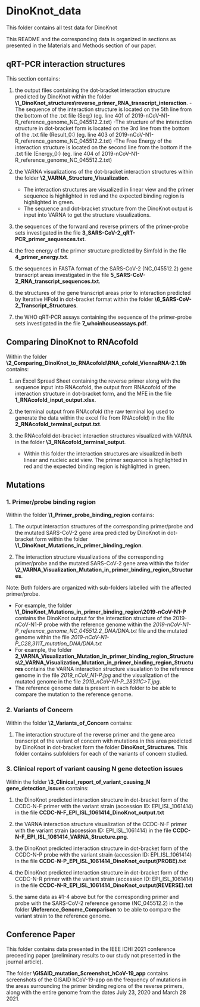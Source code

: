 # DinoKnot_data
This folder contains all test data for DinoKnot


This README and the corresponding data is organized in sections as presented in the Materials and Methods section of our paper.


## qRT-PCR interaction structures

This section contains:

1. the output files containing the dot-bracket interaction structure predicted by DinoKnot within the folder **\1_DinoKnot_structures\reverse_primer_RNA_transcript_interaction**.
    -The sequence of the interaction structure is located on the 5th line from the bottom of the .txt file (Seq:) (eg. line 401 of 2019-nCoV-N1-R_reference_genome_NC_045512.2.txt) 
    -The structure of the interaction structure in dot-bracket form is located on the 3rd line from the bottom of the .txt file (Result_0:) (eg. line 403 of 2019-nCoV-N1-R_reference_genome_NC_045512.2.txt)
    -The Free Energy of the interaction structure is located on the second line from the bottom if the .txt file (Energy_0:) (eg. line 404 of 2019-nCoV-N1-R_reference_genome_NC_045512.2.txt)

2. the VARNA visualizations of the dot-bracket interaction structures within the folder **\2_VARNA_Structure_Visualization**.
    - The interaction structures are visualized in linear view and the primer sequence is highlighted in red and the expected binding region is highlighted in green.  
    - The sequence and dot-bracket structure from the DinoKnot output is input into VARNA to get the structure visualizations. 

3. the sequences of the forward and reverse primers of the primer-probe sets investigated in the file **3_SARS-CoV-2_qRT-PCR_primer_sequences.txt**.

4. the free energy of the primer structure predicted by Simfold in the file **4_primer_energy.txt**.

5. the sequences in FASTA format of the SARS-CoV-2 (NC_045512.2) gene transcript areas investigated in the file **5_SARS-CoV-2_RNA_transcript_sequences.txt**.

6. the structures of the gene transcript areas prior to interaction predicted by Iterative HFold in dot-bracket format within the folder **\6_SARS-CoV-2_Transcript_Structures**.

7. the WHO qRT-PCR assays containing the sequence of the primer-probe sets investigated in the file **7_whoinhouseassays.pdf**.

## Comparing DinoKnot to RNAcofold

Within the folder **\2_Comparing_DinoKnot_to_RNAcofold\RNA_cofold_ViennaRNA-2.1.9h** contains:

1. an Excel Spread Sheet containing the reverse primer along with the sequence input into RNAcofold, the output from RNAcofold of the interaction structure in dot-bracket form, and the MFE in the file **1_RNAcofold_input_output.xlsx**. 

2. the terminal output from RNAcofold (the raw terminal log used to generate the data within the excel file from RNAcofold) in the file **2_RNAcofold_terminal_output.txt**.

3. the RNAcofold dot-bracket interaction structures visualized with VARNA in the folder **\3_RNAcofold_terminal_output**.
    - Within this folder the interaction structures are visualized in both linear and nucleic acid view. The primer sequence is highlighted in red and the expected binding region is highlighted in green.  

## Mutations

### 1. Primer/probe binding region

Within the folder **\1_Primer_probe_binding_region** contains: 

1. The output interaction structures of the corresponding primer/probe and the mutated SARS-CoV-2 gene area predicted by DinoKnot in dot-bracket form within the folder **\1_DinoKnot_Mutations_in_primer_binding_region**. 

2. The interaction structure visualizations of the corresponding primer/probe and the mutated SARS-CoV-2 gene area within the folder  **\2_VARNA_Visualization_Mutation_in_primer_binding_region_Structures**. 


Note: Both folders are organized with sub-folders labelled with the affected primer/probe. 
- For example, the folder **\1_DinoKnot_Mutations_in_primer_binding_region\2019-nCoV-N1-P** contains the DinoKnot output for the interaction structure of the 2019-nCoV-N1-P probe with the reference genome within the *2019-nCoV-N1-P_reference_genome_NC_045512.2_DNA/DNA.txt* file and the mutated genome within the file *2019-nCoV-N1-P_C28,311T_mutation_DNA/DNA.txt*
- For example, the folder **2_VARNA_Visualization_Mutation_in_primer_binding_region_Structures\2_VARNA_Visualization_Mutation_in_primer_binding_region_Structures** contains the VARNA interaction structure visualation to the reference genome in the file *2019_nCoV_N1-P.jpg* and the visualization of the mutated genome in the file *2019_nCoV-N1-P_28311C>T.jpg*. 
- The reference genome data is present in each folder to be able to compare the mutation to the reference genome. 


### 2. Variants of Concern

Within the folder **\2_Variants_of_Concern** contains: 

1. The interaction structure of the reverse primer and the gene area transcript of the variant of concern with mutations in this area predicted by DinoKnot in dot-bracket form the folder **DinoKnot_Structures**. This folder contains subfolders for each of the variants of concern studied. 

### 3. Clinical report of variant causing N gene detection issues

Within the folder **\3_Clinical_report_of_variant_causing_N gene_detection_issues** contains: 

1. the DinoKnot predicted interaction structure in dot-bracket form of the CCDC-N-F primer with the variant strain (accession ID: EPI_ISL_1061414) in the file **CCDC-N-F_EPI_ISL_1061414_DinoKnot_output.txt**

2. the VARNA interaction structure visualization of the CCDC-N-F primer with the variant strain (accession ID: EPI_ISL_1061414) in the file **CCDC-N-F_EPI_ISL_1061414_VARNA_Structure.png**.

3.  the DinoKnot predicted interaction structure in dot-bracket form of the CCDC-N-P probe with the variant strain (accession ID: EPI_ISL_1061414) in the file **CCDC-N-P_EPI_ISL_1061414_DinoKnot_output(PROBE).txt**

4.  the DinoKnot predicted interaction structure in dot-bracket form of the CCDC-N-R primer with the variant strain (accession ID: EPI_ISL_1061414) in the file **CCDC-N-R_EPI_ISL_1061414_DinoKnot_output(REVERSE).txt**

5. the same data as #1-4 above but for the corresponding primer and probe with the SARS-CoV-2 reference genome (NC_045512.2) in the folder **\Reference_Genome_Comparison** to be able to compare the variant strain to the reference genome.





## Conference Paper

This folder contains data presented in the IEEE ICHI 2021 conference preceeding paper (preliminary results to our study not presented in the journal article).


The folder **\GISAID_mutation_Screenshot_hCoV-19_app** contains screenshots of the GISAID hCoV-19-app on the frequency of mutations in the areas surrounding the primer binding regions of the reverse primers, along with the entire genome from the dates July 23, 2020 and March 28 2021. 
